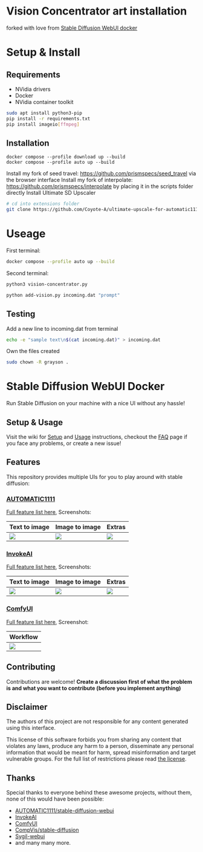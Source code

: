# Vision Concentrator art installation
forked with love from [Stable Diffusion WebUI docker](https://github.com/AbdBarho/stable-diffusion-webui-docker/)

# Setup & Install
## Requirements
+ NVidia drivers
+ Docker
+ NVidia container toolkit
```bash
sudo apt install python3-pip
pip install -r requirements.txt
pip install imageio[ffmpeg]
```

## Installation
```
docker compose --profile download up --build
docker compose --profile auto up --build
```
Install my fork of seed travel: https://github.com/prismspecs/seed_travel via the browser interface
Install my fork of interpolate: https://github.com/prismspecs/interpolate by placing it in the scripts folder directly
Install Ultimate SD Upscaler
```bash
# cd into extensions folder
git clone https://github.com/Coyote-A/ultimate-upscale-for-automatic1111.git
```

# Useage
First terminal:

```bash
docker compose --profile auto up --build
```

Second terminal:

```bash
python3 vision-concentrator.py
```

```bash
python add-vision.py incoming.dat "prompt"
```

## Testing

Add a new line to incoming.dat from terminal
```bash
echo -e "sample text\n$(cat incoming.dat)" > incoming.dat
```
Own the files created
```bash
sudo chown -R grayson .
```


# Stable Diffusion WebUI Docker

Run Stable Diffusion on your machine with a nice UI without any hassle!

## Setup & Usage

Visit the wiki for [Setup](https://github.com/AbdBarho/stable-diffusion-webui-docker/wiki/Setup) and [Usage](https://github.com/AbdBarho/stable-diffusion-webui-docker/wiki/Usage) instructions, checkout the [FAQ](https://github.com/AbdBarho/stable-diffusion-webui-docker/wiki/FAQ) page if you face any problems, or create a new issue!

## Features

This repository provides multiple UIs for you to play around with stable diffusion:

### [AUTOMATIC1111](https://github.com/AUTOMATIC1111/stable-diffusion-webui)

[Full feature list here](https://github.com/AUTOMATIC1111/stable-diffusion-webui-feature-showcase), Screenshots:

| Text to image                                                                                              | Image to image                                                                                             | Extras                                                                                                     |
| ---------------------------------------------------------------------------------------------------------- | ---------------------------------------------------------------------------------------------------------- | ---------------------------------------------------------------------------------------------------------- |
| ![](https://user-images.githubusercontent.com/24505302/189541954-46afd772-d0c8-4005-874c-e2eca40c02f2.jpg) | ![](https://user-images.githubusercontent.com/24505302/189541956-5b528de7-1b5d-479f-a1db-d3f5a53afc59.jpg) | ![](https://user-images.githubusercontent.com/24505302/189541957-cf78b352-a071-486d-8889-f26952779a61.jpg) |

### [InvokeAI](https://github.com/invoke-ai/InvokeAI)

[Full feature list here](https://github.com/invoke-ai/InvokeAI#features), Screenshots:

| Text to image                                                                                              | Image to image                                                                                             | Extras                                                                                                     |
| ---------------------------------------------------------------------------------------------------------- | ---------------------------------------------------------------------------------------------------------- | ---------------------------------------------------------------------------------------------------------- |
| ![](https://user-images.githubusercontent.com/24505302/195158552-39f58cb6-cfcc-4141-9995-a626e3760752.jpg) | ![](https://user-images.githubusercontent.com/24505302/195158553-152a0ab8-c0fd-4087-b121-4823bcd8d6b5.jpg) | ![](https://user-images.githubusercontent.com/24505302/195158548-e118206e-c519-4915-85d6-4c248eb10fc0.jpg) |

### [ComfyUI](https://github.com/comfyanonymous/ComfyUI)

[Full feature list here](https://github.com/comfyanonymous/ComfyUI#features), Screenshot:

| Workflow                                                                         |
| -------------------------------------------------------------------------------- |
| ![](https://github.com/comfyanonymous/ComfyUI/raw/master/comfyui_screenshot.png) |

## Contributing

Contributions are welcome! **Create a discussion first of what the problem is and what you want to contribute (before you implement anything)**

## Disclaimer

The authors of this project are not responsible for any content generated using this interface.

This license of this software forbids you from sharing any content that violates any laws, produce any harm to a person, disseminate any personal information that would be meant for harm, spread misinformation and target vulnerable groups. For the full list of restrictions please read [the license](./LICENSE).

## Thanks

Special thanks to everyone behind these awesome projects, without them, none of this would have been possible:

- [AUTOMATIC1111/stable-diffusion-webui](https://github.com/AUTOMATIC1111/stable-diffusion-webui)
- [InvokeAI](https://github.com/invoke-ai/InvokeAI)
- [ComfyUI](https://github.com/comfyanonymous/ComfyUI)
- [CompVis/stable-diffusion](https://github.com/CompVis/stable-diffusion)
- [Sygil-webui](https://github.com/Sygil-Dev/sygil-webui)
- and many many more.
